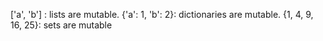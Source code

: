['a', 'b'] : lists are mutable.
{'a': 1, 'b': 2}: dictionaries are mutable.
{1, 4, 9, 16, 25}: sets are mutable